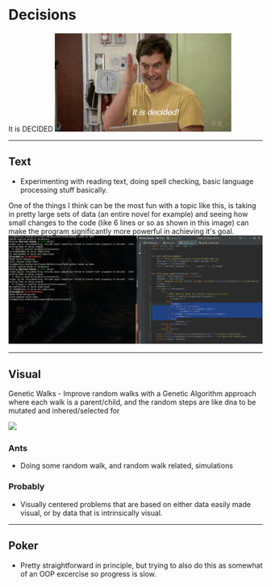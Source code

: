 # Decisions
It is DECIDED
![DECIDED!](https://github.com/TylersDurden/Decisions/blob/master/decided.gif)
_______________________________________________________________________________
## Text
* Experimenting with reading text, doing spell checking, basic language 
  processing stuff basically. 
  
One of the things I think can be the most fun with a topic like this, is taking
in pretty large sets of data (an entire novel for example) and seeing how small
changes to the code (like 6 lines or so as shown in this image) can make the 
program significantly more powerful in achieving it's goal. 
![improved](https://raw.githubusercontent.com/TylersDurden/Decisions/master/small_improvements.png)
_______________________________________________________________________________
## Visual
Genetic Walks - Improve random walks with a Genetic Algorithm approach
where each walk is a parent/child, and the random steps are like dna to be
mutated and inhered/selected for 

![](https://raw.githubusercontent.com/TylersDurden/Decisions/Visual/Genetics/master/parameters.png)

### Ants
* Doing some random walk, and random walk related, simulations 
### Probably
* Visually centered problems that are based on either data easily made visual, 
  or by data that is intrinsically visual. 
_______________________________________________________________________________
## Poker
* Pretty straightforward in principle, but trying to also do this
  as somewhat of an OOP excercise so progress is slow. 
 